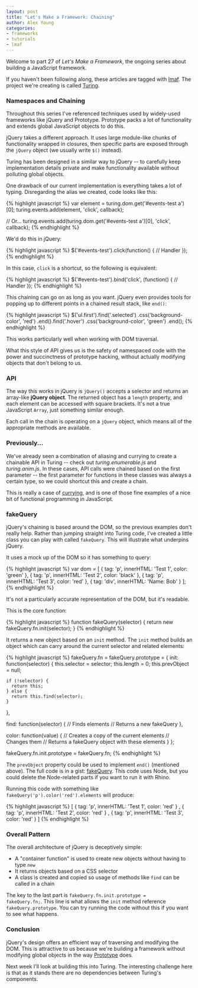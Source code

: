 ```yaml
---
layout: post
title: "Let's Make a Framework: Chaining"
author: Alex Young
categories: 
- frameworks
- tutorials
- lmaf
---
```


Welcome to part 27 of *Let's Make a Framework*, the ongoing series about building a JavaScript framework.

If you haven't been following along, these articles are tagged with [lmaf](http://dailyjs.com/tags.html#lmaf). The project we're creating is called [Turing](http://github.com/alexyoung/turing.js).

### Namespaces and Chaining

Throughout this series I've referenced techniques used by widely-used frameworks like jQuery and Prototype. Prototype packs a lot of functionality and extends global JavaScript objects to do this.

jQuery takes a different approach. It uses large module-like chunks of functionality wrapped in closures, then specific parts are exposed through the <code>jQuery</code> object (we usually write <code>$()</code> instead).

Turing has been designed in a similar way to jQuery -- to carefully keep implementation details private and make functionality available without polluting global objects.

One drawback of our current implementation is everything takes a lot of typing. Disregarding the alias we created, code looks like this:

{% highlight javascript %}
var element = turing.dom.get('#events-test a')[0];
turing.events.add(element, 'click', callback);

// Or...
turing.events.add(turing.dom.get('#events-test a')[0], 'click', callback);
{% endhighlight %}

We'd do this in jQuery:

{% highlight javascript %}
$('#events-test').click(function() {
  // Handler
});
{% endhighlight %}

In this case, <code>click</code> is a shortcut, so the following is equivalent:

{% highlight javascript %}
$('#events-test').bind('click', (function() {
  // Handler
});
{% endhighlight %}

This chaining can go on as long as you want. jQuery even provides tools for popping up to different points in a chained result stack, like <code>end()</code>:

{% highlight javascript %}
$('ul.first').find('.selected')
  .css('background-color', 'red')
.end().find('.hover')
  .css('background-color', 'green')
.end();
{% endhighlight %}

This works particularly well when working with DOM traversal.

What this style of API gives us is the safety of namespaced code with the power and succinctness of prototype hacking, without actually modifying objects that don't belong to us.

### API

The way this works in jQuery is <code>jQuery()</code> accepts a selector and returns an array-like **jQuery object**. The returned object has a <code>length</code> property, and each element can be accessed with square brackets. It's not a true JavaScript <code>Array</code>, just something similar enough.

Each call in the chain is operating on a <code>jQuery</code> object, which means all of the appropriate methods are available.

### Previously...

We've already seen a combination of aliasing and currying to create a chainable API in Turing -- check out *turing.enumerable.js* and *turing.anim.js*. In these cases, API calls were chained based on the first parameter -- the first parameter for functions in these classes was always a certain type, so we could shortcut this and create a chain.

This is really a case of [currying](http://en.wikipedia.org/wiki/Currying), and is one of those fine examples of a nice bit of functional programming in JavaScript.

### fakeQuery

jQuery's chaining is based around the DOM, so the previous examples don't really help. Rather than jumping straight into Turing code, I've created a little class you can play with called <code>fakeQuery</code>. This will illustrate what underpins jQuery.

It uses a mock up of the DOM so it has something to query:

{% highlight javascript %}
var dom = [
  { tag: 'p', innerHTML: 'Test 1', color: 'green' },
  { tag: 'p', innerHTML: 'Test 2', color: 'black' },
  { tag: 'p', innerHTML: 'Test 3', color: 'red' },
  { tag: 'div', innerHTML: 'Name: Bob' }
];
{% endhighlight %}

It's not a particularly accurate representation of the DOM, but it's readable.

This is the core function:

{% highlight javascript %}
function fakeQuery(selector) {
  return new fakeQuery.fn.init(selector);
}
{% endhighlight %}

It returns a new object based on an <code>init</code> method. The <code>init</code> method builds an object which can carry around the current selector and related elements:

{% highlight javascript %}
fakeQuery.fn = fakeQuery.prototype = {
  init: function(selector) {
    this.selector = selector;
    this.length = 0;
    this.prevObject = null;

    if (!selector) {
      return this;
    } else {
      return this.find(selector);
    }
  },

  find: function(selector) {
    // Finds elements
    // Returns a new fakeQuery
  },

  color: function(value) {
    // Creates a copy of the current elements
    // Changes them
    // Returns a fakeQuery object with these elements
  }
};

fakeQuery.fn.init.prototype = fakeQuery.fn;
{% endhighlight %}

The <code>prevObject</code> property could be used to implement <code>end()</code> (mentioned above). The full code is in a gist: [fakeQuery](http://gist.github.com/551836). This code uses Node, but you could delete the Node-related parts if you want to run it with Rhino.

Running this code with something like <code>fakeQuery('p').color('red').elements</code> will produce:

{% highlight javascript %}
[ { tag: 'p', innerHTML: 'Test 1', color: 'red' }
, { tag: 'p', innerHTML: 'Test 2', color: 'red' }
, { tag: 'p', innerHTML: 'Test 3', color: 'red' }
]
{% endhighlight %}

### Overall Pattern

The overall architecture of jQuery is deceptively simple:

-   A "container function" is used to create new objects without having to type <code>new</code>
-   It returns objects based on a CSS selector
-   A class is created and copied so usage of methods like <code>find</code> can be called in a chain

The key to the last part is <code>fakeQuery.fn.init.prototype = fakeQuery.fn;</code>. This line is what allows the <code>init</code> method reference <code>fakeQuery.prototype</code>. You can try running the code without this if you want to see what happens.

### Conclusion

jQuery's design offers an efficient way of traversing and modifying the DOM. This is attractive to us because we're building a framework without modifying global objects in the way [Prototype](http://prototypejs.org/) does.

Next week I'll look at building this into Turing. The interesting challenge here is that as it stands there are no dependencies between Turing's components.

